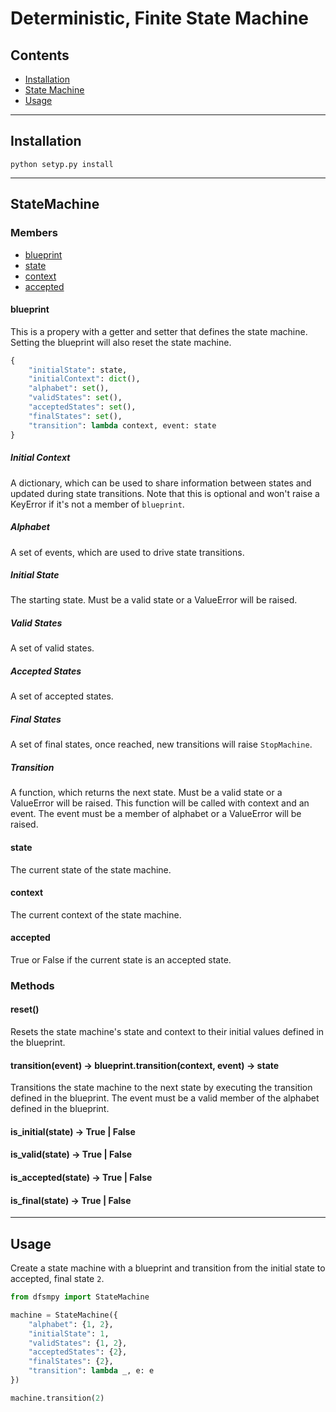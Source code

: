 # Deterministic, Finite State Machine

## Contents
* [Installation](#installation)
* [State Machine](#statemachine)
* [Usage](#usage)

---

## Installation

```
python setyp.py install
```

---

## StateMachine

### Members

* [blueprint](#blueprint)
* [state](#state)
* [context](#context)
* [accepted](#accepted)

#### blueprint

This is a propery with a getter and setter that defines the state machine.
Setting the blueprint will also reset the state machine.

```python
{
    "initialState": state,
    "initialContext": dict(),
    "alphabet": set(),
    "validStates": set(),
    "acceptedStates": set(),
    "finalStates": set(),
    "transition": lambda context, event: state
}
```

##### Initial Context

A dictionary, which can be used to share information between states and
updated during state transitions. Note that this is optional and won't
raise a KeyError if it's not a member of `blueprint`.

##### Alphabet

A set of events, which are used to drive state transitions.

##### Initial State

The starting state. Must be a valid state or a ValueError will be raised.

##### Valid States

A set of valid states.

##### Accepted States

A set of accepted states.

##### Final States

A set of final states, once reached, new transitions will raise `StopMachine`.

##### Transition

A function, which returns the next state. Must be a valid state or
a ValueError will be raised. This function will be called with context and
an event. The event must be a member of alphabet or a ValueError
will be raised.

#### state

The current state of the state machine.

#### context

The current context of the state machine.

#### accepted

True or False if the current state is an accepted state.

### Methods

#### reset()

Resets the state machine's state and context to their initial values defined
in the blueprint.

#### transition(event) -> blueprint.transition(context, event) -> state

Transitions the state machine to the next state by executing the transition
defined in the blueprint. The event must be a valid member of the alphabet
defined in the blueprint.

#### is_initial(state) -> True | False

#### is_valid(state) -> True | False

#### is_accepted(state) -> True | False

#### is_final(state) -> True | False

---

## Usage

Create a state machine with a blueprint and transition from the initial state
to accepted, final state `2`.

```python
from dfsmpy import StateMachine

machine = StateMachine({
    "alphabet": {1, 2},
    "initialState": 1,
    "validStates": {1, 2},
    "acceptedStates": {2},
    "finalStates": {2},
    "transition": lambda _, e: e
})

machine.transition(2)
```
